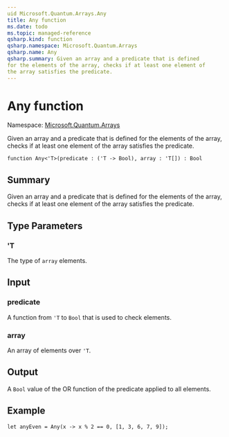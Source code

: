 ```yaml
---
uid Microsoft.Quantum.Arrays.Any
title: Any function
ms.date: todo
ms.topic: managed-reference
qsharp.kind: function
qsharp.namespace: Microsoft.Quantum.Arrays
qsharp.name: Any
qsharp.summary: Given an array and a predicate that is defined
for the elements of the array, checks if at least one element of
the array satisfies the predicate.
---
```


# Any function

Namespace: [Microsoft.Quantum.Arrays](xref:Microsoft.Quantum.Arrays)

Given an array and a predicate that is defined
for the elements of the array, checks if at least one element of
the array satisfies the predicate.
```qsharp
function Any<'T>(predicate : ('T -> Bool), array : 'T[]) : Bool
```

## Summary
Given an array and a predicate that is defined
for the elements of the array, checks if at least one element of
the array satisfies the predicate.

## Type Parameters
### 'T
The type of `array` elements.

## Input
### predicate
A function from `'T` to `Bool` that is used to check elements.
### array
An array of elements over `'T`.

## Output
A `Bool` value of the OR function of the predicate applied to all elements.

## Example
```qsharp
let anyEven = Any(x -> x % 2 == 0, [1, 3, 6, 7, 9]);
```
